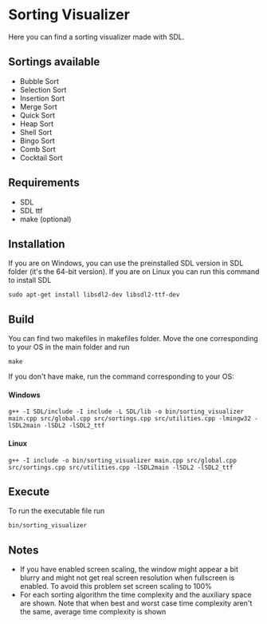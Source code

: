 # Sorting Visualizer
Here you can find a sorting visualizer made with SDL.

## Sortings available
- Bubble Sort
- Selection Sort
- Insertion Sort
- Merge Sort
- Quick Sort
- Heap Sort
- Shell Sort
- Bingo Sort
- Comb Sort
- Cocktail Sort

## Requirements  
- SDL
- SDL ttf
- make (optional)
## Installation
If you are on Windows, you can use the preinstalled SDL version in SDL folder (it's the 64-bit version). If you are on Linux you can run this command to install SDL
```
sudo apt-get install libsdl2-dev libsdl2-ttf-dev
```
## Build
You can find two makefiles in makefiles folder. Move the one corresponding to your OS in the main folder and run 
```
make
```  
If you don't have make, run the command corresponding to your OS:  
#### Windows
```
g++ -I SDL/include -I include -L SDL/lib -o bin/sorting_visualizer main.cpp src/global.cpp src/sortings.cpp src/utilities.cpp -lmingw32 -lSDL2main -lSDL2 -lSDL2_ttf
```
#### Linux
```
g++ -I include -o bin/sorting_visualizer main.cpp src/global.cpp src/sortings.cpp src/utilities.cpp -lSDL2main -lSDL2 -lSDL2_ttf
```

## Execute
To run the executable file run 
```
bin/sorting_visualizer
```

## Notes
- If you have enabled screen scaling, the window might appear a bit blurry and might not get real screen resolution when fullscreen is enabled. To avoid this problem set screen scaling to 100%
- For each sorting algorithm the time complexity and the auxiliary space are shown. Note that when best and worst case time complexity aren't the same, average time complexity is shown
